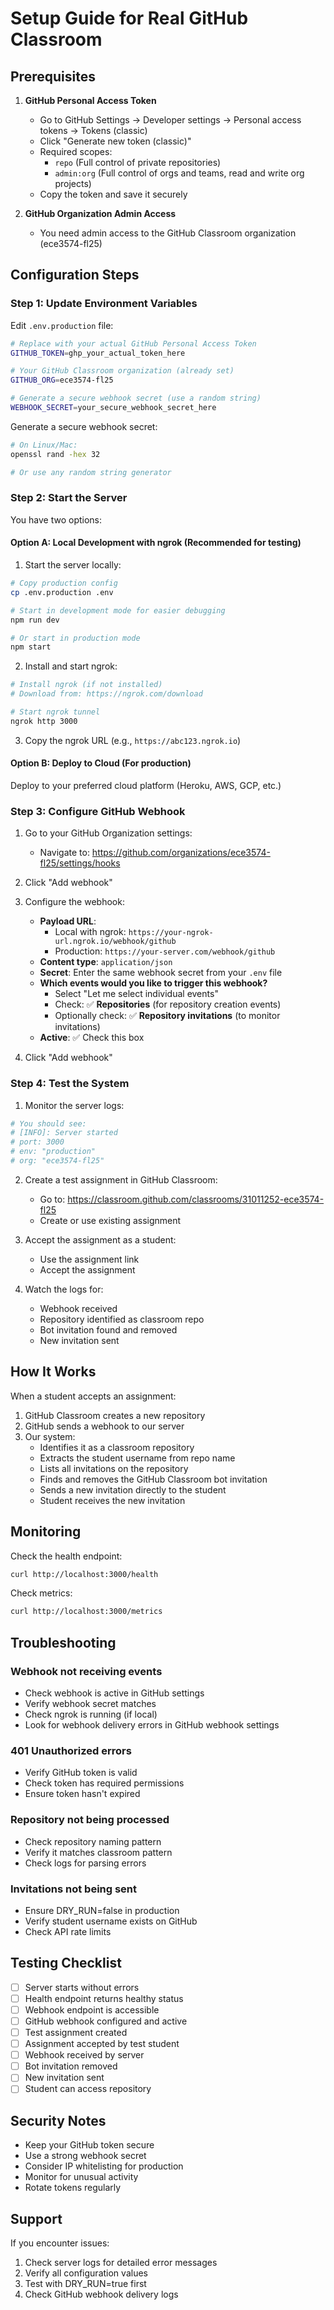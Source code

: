 # Setup Guide for Real GitHub Classroom

## Prerequisites

1. **GitHub Personal Access Token**
   - Go to GitHub Settings → Developer settings → Personal access tokens → Tokens (classic)
   - Click "Generate new token (classic)"
   - Required scopes:
     - `repo` (Full control of private repositories)
     - `admin:org` (Full control of orgs and teams, read and write org projects)
   - Copy the token and save it securely

2. **GitHub Organization Admin Access**
   - You need admin access to the GitHub Classroom organization (ece3574-fl25)

## Configuration Steps

### Step 1: Update Environment Variables

Edit `.env.production` file:

```bash
# Replace with your actual GitHub Personal Access Token
GITHUB_TOKEN=ghp_your_actual_token_here

# Your GitHub Classroom organization (already set)
GITHUB_ORG=ece3574-fl25

# Generate a secure webhook secret (use a random string)
WEBHOOK_SECRET=your_secure_webhook_secret_here
```

Generate a secure webhook secret:
```bash
# On Linux/Mac:
openssl rand -hex 32

# Or use any random string generator
```

### Step 2: Start the Server

You have two options:

#### Option A: Local Development with ngrok (Recommended for testing)

1. Start the server locally:
```bash
# Copy production config
cp .env.production .env

# Start in development mode for easier debugging
npm run dev

# Or start in production mode
npm start
```

2. Install and start ngrok:
```bash
# Install ngrok (if not installed)
# Download from: https://ngrok.com/download

# Start ngrok tunnel
ngrok http 3000
```

3. Copy the ngrok URL (e.g., `https://abc123.ngrok.io`)

#### Option B: Deploy to Cloud (For production)

Deploy to your preferred cloud platform (Heroku, AWS, GCP, etc.)

### Step 3: Configure GitHub Webhook

1. Go to your GitHub Organization settings:
   - Navigate to: https://github.com/organizations/ece3574-fl25/settings/hooks

2. Click "Add webhook"

3. Configure the webhook:
   - **Payload URL**: 
     - Local with ngrok: `https://your-ngrok-url.ngrok.io/webhook/github`
     - Production: `https://your-server.com/webhook/github`
   - **Content type**: `application/json`
   - **Secret**: Enter the same webhook secret from your `.env` file
   - **Which events would you like to trigger this webhook?**
     - Select "Let me select individual events"
     - Check: ✅ **Repositories** (for repository creation events)
     - Optionally check: ✅ **Repository invitations** (to monitor invitations)
   - **Active**: ✅ Check this box

4. Click "Add webhook"

### Step 4: Test the System

1. Monitor the server logs:
```bash
# You should see:
# [INFO]: Server started
# port: 3000
# env: "production"
# org: "ece3574-fl25"
```

2. Create a test assignment in GitHub Classroom:
   - Go to: https://classroom.github.com/classrooms/31011252-ece3574-fl25
   - Create or use existing assignment

3. Accept the assignment as a student:
   - Use the assignment link
   - Accept the assignment

4. Watch the logs for:
   - Webhook received
   - Repository identified as classroom repo
   - Bot invitation found and removed
   - New invitation sent

## How It Works

When a student accepts an assignment:

1. GitHub Classroom creates a new repository
2. GitHub sends a webhook to our server
3. Our system:
   - Identifies it as a classroom repository
   - Extracts the student username from repo name
   - Lists all invitations on the repository
   - Finds and removes the GitHub Classroom bot invitation
   - Sends a new invitation directly to the student
   - Student receives the new invitation

## Monitoring

Check the health endpoint:
```bash
curl http://localhost:3000/health
```

Check metrics:
```bash
curl http://localhost:3000/metrics
```

## Troubleshooting

### Webhook not receiving events
- Check webhook is active in GitHub settings
- Verify webhook secret matches
- Check ngrok is running (if local)
- Look for webhook delivery errors in GitHub webhook settings

### 401 Unauthorized errors
- Verify GitHub token is valid
- Check token has required permissions
- Ensure token hasn't expired

### Repository not being processed
- Check repository naming pattern
- Verify it matches classroom pattern
- Check logs for parsing errors

### Invitations not being sent
- Ensure DRY_RUN=false in production
- Verify student username exists on GitHub
- Check API rate limits

## Testing Checklist

- [ ] Server starts without errors
- [ ] Health endpoint returns healthy status
- [ ] Webhook endpoint is accessible
- [ ] GitHub webhook configured and active
- [ ] Test assignment created
- [ ] Assignment accepted by test student
- [ ] Webhook received by server
- [ ] Bot invitation removed
- [ ] New invitation sent
- [ ] Student can access repository

## Security Notes

- Keep your GitHub token secure
- Use a strong webhook secret
- Consider IP whitelisting for production
- Monitor for unusual activity
- Rotate tokens regularly

## Support

If you encounter issues:
1. Check server logs for detailed error messages
2. Verify all configuration values
3. Test with DRY_RUN=true first
4. Check GitHub webhook delivery logs